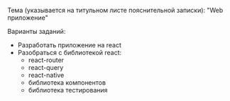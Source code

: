 Тема (указывается на титульном листе пояснительной записки): "Web приложение"

Варианты заданий:

- Разработать приложение на react
- Разобраться с библиотекой react:
  - react-router
  - react-query
  - react-native
  - библиотека компонентов
  - библиотека тестирования